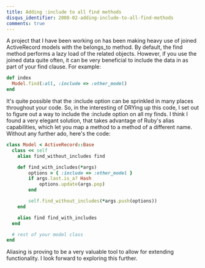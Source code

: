 ```yaml
---
title: Adding :include to all find methods
disqus_identifier: 2008-02-adding-include-to-all-find-methods
comments: true
---
```


A project that I have been working on has been making heavy use of joined ActiveRecord models with the belongs_to method. By default, the find method performs a lazy load of the related objects. However, if you use the joined data quite often, it can be very beneficial to include the data in as part of your find clause. For example:

``` ruby
def index
  Model.find(:all, :include => :other_model)
end
```

It's quite possible that the :include option can be sprinkled in many places throughout your code. So, in the interesting of DRYing up this code, I set out to figure out a way to include the :include option on all my finds. I think I found a very elegant solution, that takes advantage of Ruby's alias capabilities, which let you map a method to a method of a different name. Without any further ado, here's the code:

``` ruby
class Model < ActiveRecord::Base
  class << self
    alias find_without_includes find

    def find_with_includes(*args)
	    options = { :include => :other_model }
	    if args.last.is_a? Hash
		    options.update(args.pop)
	    end

	    self.find_without_includes(*args.push(options))
    end

    alias find find_with_includes
  end

  # rest of your model class
end
```

Aliasing is proving to be a very valuable tool to allow for extending functionality. I look forward to exploring this further.
